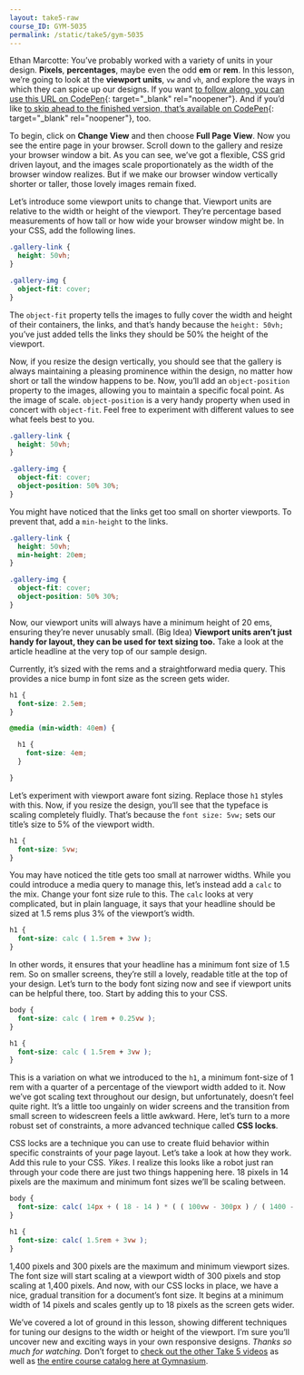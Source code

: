 ```yaml
---
layout: take5-raw
course_ID: GYM-5035
permalink: /static/take5/gym-5035
---
```


Ethan Marcotte: You’ve probably worked with a variety of units in your design. **Pixels**, **percentages**, maybe even the odd **em** or **rem**. In this lesson, we’re going to look at the **viewport units**, `vw` and `vh`, and explore the ways in which they can spice up our designs. If you want [to follow along, you can use this URL on CodePen][1]{: target="_blank" rel="noopener"}. And if you’d like [to skip ahead to the finished version, that’s available on CodePen][2]{: target="_blank" rel="noopener"}, too.

To begin, click on **Change View** and then choose **Full Page View**. Now you see the entire page in your browser. Scroll down to the gallery and resize your browser window a bit. As you can see, we’ve got a flexible, CSS grid driven layout, and the images scale proportionately as the width of the browser window realizes. But if we make our browser window vertically shorter or taller, those lovely images remain fixed.

Let’s introduce some viewport units to change that. Viewport units are relative to the width or height of the viewport. They’re percentage based measurements of how tall or how wide your browser window might be. In your CSS, add the following lines.

```css
.gallery-link {
  height: 50vh;
}

.gallery-img {
  object-fit: cover;
}
```

The `object-fit` property tells the images to fully cover the width and height of their containers, the links, and that’s handy because the `height: 50vh;` you’ve just added tells the links they should be 50% the height of the viewport.

Now, if you resize the design vertically, you should see that the gallery is always maintaining a pleasing prominence within the design, no matter how short or tall the window happens to be. Now, you’ll add an `object-position` property to the images, allowing you to maintain a specific focal point. As the image of scale. `object-position` is a very handy property when used in concert with `object-fit`. Feel free to experiment with different values to see what feels best to you.

```css
.gallery-link {
  height: 50vh;
}

.gallery-img {
  object-fit: cover;
  object-position: 50% 30%;
}
```

You might have noticed that the links get too small on shorter viewports. To prevent that, add a `min-height` to the links.

```css
.gallery-link {
  height: 50vh;
  min-height: 20em;
}

.gallery-img {
  object-fit: cover;
  object-position: 50% 30%;
}
```

Now, our viewport units will always have a minimum height of 20 ems, ensuring they’re never unusably small. (Big Idea) **Viewport units aren’t just handy for layout, they can be used for text sizing too.** Take a look at the article headline at the very top of our sample design.

Currently, it’s sized with the rems and a straightforward media query. This provides a nice bump in font size as the screen gets wider.


```css
h1 {
  font-size: 2.5em;
}

@media (min-width: 40em) {

  h1 {
    font-size: 4em;
  }

}
```

Let’s experiment with viewport aware font sizing. Replace those `h1` styles with this. Now, if you resize the design, you’ll see that the typeface is scaling completely fluidly. That’s because the `font size: 5vw;` sets our title’s size to 5% of the viewport width.


```css
h1 {
  font-size: 5vw;
}
```

You may have noticed the title gets too small at narrower widths. While you could introduce a media query to manage this, let’s instead add a `calc` to the mix. Change your font size rule to this. The `calc` looks at very complicated, but in plain language, it says that your headline should be sized at 1.5 rems plus 3% of the viewport’s width.

```css
h1 {
  font-size: calc ( 1.5rem + 3vw );
}
```

In other words, it ensures that your headline has a minimum font size of 1.5 rem. So on smaller screens, they’re still a lovely, readable title at the top of your design. Let’s turn to the body font sizing now and see if viewport units can be helpful there, too. Start by adding this to your CSS.

```css
body {
  font-size: calc ( 1rem + 0.25vw );
}

h1 {
  font-size: calc ( 1.5rem + 3vw );
}
```
This is a variation on what we introduced to the `h1`, a minimum font-size of 1 rem with a quarter of a percentage of the viewport width added to it. Now we’ve got scaling text throughout our design, but unfortunately, doesn’t feel quite right. It’s a little too ungainly on wider screens and the transition from small screen to widescreen feels a little awkward. Here, let’s turn to a more robust set of constraints, a more advanced technique called **CSS locks**.

CSS locks are a technique you can use to create fluid behavior within specific constraints of your page layout. Let’s take a look at how they work. Add this rule to your CSS. *Yikes*. I realize this looks like a robot just ran through your code there are just two things happening here. 18 pixels in 14 pixels are the maximum and minimum font sizes we’ll be scaling between.

```css
body {
  font-size: calc( 14px + ( 18 - 14 ) * ( ( 100vw - 300px ) / ( 1400 - 300 ) ) );
}

h1 {
  font-size: calc( 1.5rem + 3vw );
}
```

1,400 pixels and 300 pixels are the maximum and minimum viewport sizes. The font size will start scaling at a viewport width of 300 pixels and stop scaling at 1,400 pixels. And now, with our CSS locks in place, we have a nice, gradual transition for a document’s font size. It begins at a minimum width of 14 pixels and scales gently up to 18 pixels as the screen gets wider.

We’ve covered a lot of ground in this lesson, showing different techniques for tuning our designs to the width or height of the viewport. I’m sure you’ll uncover new and exciting ways in your own responsive designs. *Thanks so much for watching.* Don’t forget to [check out the other Take 5 videos][3] as well as [the entire course catalog here at Gymnasium][4].

[1]: https://cdpn.io/ExVwEop
[2]: https://cdpn.io/WNQZzJR
[3]: https://thegymnasium.com/take5
[4]: https://thegymnasium.com/courses

